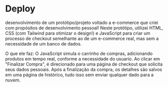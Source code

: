 # Deploy
desenvolvimento de um protótipo/projeto voltado a e-commerce que criei com propósitos de desenvolvimento pessoal!
Neste protótipo, utilizei HTML, CSS (com Tailwind para otimizar o design!) e JavaScript para criar um processo de checkout semelhante ao de um e-commerce real, mas sem a necessidade de um banco de dados.

O que ele faz:
O JavaScript simula o carrinho de compras, adicionando produtos em tempo real, conforme a necessidade do usuario.
Ao clicar em "Finalizar Compra", é direcionado para uma página de checkout que solicita seus dados pessoais.
Após a finalização da compra, os detalhes são salvos em uma página de histórico, tudo isso sem enviar qualquer dado para a nuvem.
